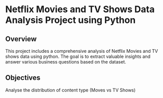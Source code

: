 # Netflix Movies and TV Shows Data Analysis Project using Python

## Overview
This project includes a comprehensive analysis of Netflix Movies and TV shows data using python. The goal is to extract valuable insights and answer various business questions based on the dataset.

## Objectives
Analyse the distribution of content type (Moves vs TV Shows)
